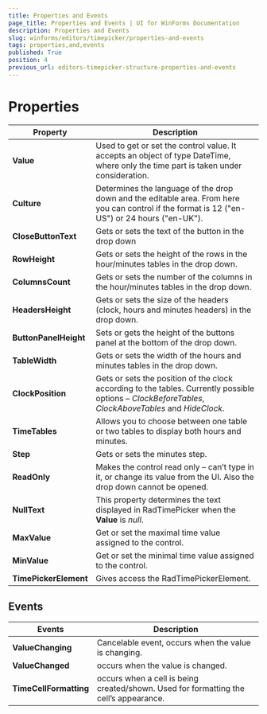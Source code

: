 ```yaml
---
title: Properties and Events
page_title: Properties and Events | UI for WinForms Documentation
description: Properties and Events
slug: winforms/editors/timepicker/properties-and-events
tags: properties,and,events
published: True
position: 4
previous_url: editors-timepicker-structure-properties-and-events
---
```


# Properties

|Property|Description|
|---|---|
|__Value__|Used to get or set the control value. It accepts an object of type DateTime, where only the time part is taken under consideration.|
|__Culture__|Determines the language of the drop down and the editable area. From here you can control if the format is 12 ("en-US") or 24 hours ("en-UK").|
|__CloseButtonText__|Gets or sets the text of the button in the drop down|
|__RowHeight__|Gets or sets the height of the rows in the hour/minutes tables in the drop down.|
|__ColumnsCount__|Gets or sets the number of the columns in the hour/minutes tables in the drop down.|
|__HeadersHeight__|Gets or sets the size of the headers (clock, hours and minutes headers) in the drop down.|
|__ButtonPanelHeight__|Sets or gets the height of the buttons panel at the bottom of the drop down.|
|__TableWidth__|Gets or sets the width of the hours and minutes tables in the drop down.|
|__ClockPosition__|Gets or sets the position of the clock according to the tables. Currently possible options – *ClockBeforeTables*, *ClockAboveTables* and *HideClock*.|
|__TimeTables__|Allows you to choose between one table or two tables to display both hours and minutes.|
|__Step__|Gets or sets the minutes step.|
|__ReadOnly__|Makes the control read only – can’t type in it, or change its value from the UI. Also the drop down cannot be opened.|
|__NullText__|This property determines the text displayed in RadTimePicker when the __Value__ is *null*.|
|__MaxValue__|Get or set the maximal time value assigned to the control.|
|__MinValue__|Get or set the minimal time value assigned to the control.|
|__TimePickerElement__|Gives access the RadTimePickerElement.|
 
 

## Events

|Events|Description|
|---|---|
|__ValueChanging__|Cancelable event, occurs when the value is changing.|
|__ValueChanged__|occurs when the value is changed.|
| __TimeCellFormatting__|occurs when a cell is being created/shown. Used for formatting the cell’s appearance.|
 